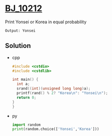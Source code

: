 # [BJ_10212](https://acmicpc.net/problem/10212)

Print Yonsei or Korea in equal probability

```txt
Output: Yonsei
```

## Solution

* cpp

  ```cpp
  #include <cstdio>
  #include <cstdlib>

  int main() {
    int a;
    srand((int)(unsigned long long)a);
    printf(rand() % 2? "Korea\n": "Yonsei\n");
    return 0;
  }
  }
  ```

* py

  ```py
  import random
  print(random.choice(['Yonsei','Korea']))
  ```
